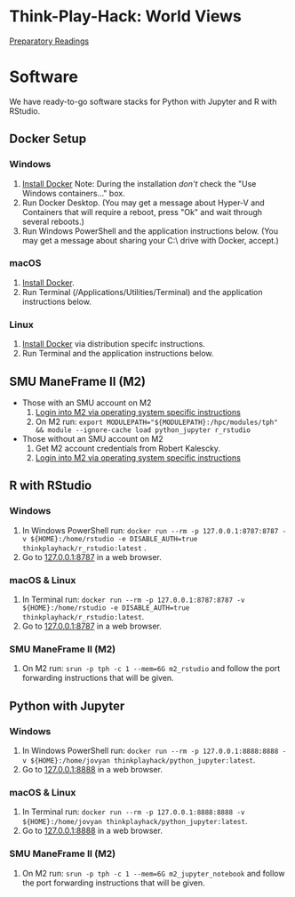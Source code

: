 # Think-Play-Hack: World Views

[Preparatory Readings](https://www.dropbox.com/sh/ru4dxh6rr6uqvfl/AADlPVWVEZ1BE4OcxPnZ0dpDa?dl=0)

# Software

We have ready-to-go software stacks for Python with Jupyter and R with RStudio.

## Docker Setup

### Windows

1. [Install Docker](https://download.docker.com/win/stable/Docker%20for%20Windows%20Installer.exe) Note: During the installation *don't* check the "Use Windows containers..." box.
2. Run Docker Desktop. (You may get a message about Hyper-V and Containers that will require a reboot, press "Ok" and wait through several reboots.)
3. Run Windows PowerShell and the application instructions below. (You may get a message about sharing your C:\ drive with Docker, accept.)

### macOS

1. [Install Docker](https://download.docker.com/mac/stable/Docker.dmg).
2. Run Terminal (/Applications/Utilities/Terminal) and the application instructions below.

### Linux

1. [Install Docker](https://docs.docker.com/install/) via distribution specifc instructions.
2. Run Terminal and the application instructions below.

## SMU ManeFrame II (M2)

* Those with an SMU account on M2
    1. [Login into M2 via operating system specific instructions](http://faculty.smu.edu/csc/documentation/access.html)
    2. On M2 run: `export MODULEPATH="${MODULEPATH}:/hpc/modules/tph" && module --ignore-cache load python_jupyter r_rstudio`
* Those without an SMU account on M2
    1. Get M2 account credentials from Robert Kalescky.
    2. [Login into M2 via operating system specific instructions](http://faculty.smu.edu/csc/documentation/access.html)

## R with RStudio

### Windows

1. In Windows PowerShell run: `docker run --rm -p 127.0.0.1:8787:8787 -v ${HOME}:/home/rstudio -e DISABLE_AUTH=true thinkplayhack/r_rstudio:latest` .
2. Go to [127.0.0.1:8787](http://127.0.0.1:8787) in a web browser.

### macOS & Linux

1. In Terminal run: `docker run --rm -p 127.0.0.1:8787:8787 -v ${HOME}:/home/rstudio -e DISABLE_AUTH=true thinkplayhack/r_rstudio:latest`.
2. Go to [127.0.0.1:8787](http://127.0.0.1:8787) in a web browser.

### SMU ManeFrame II (M2)

1. On M2 run: `srun -p tph -c 1 --mem=6G m2_rstudio` and follow the port forwarding instructions that will be given.

## Python with Jupyter

### Windows

1. In Windows PowerShell run: `docker run --rm -p 127.0.0.1:8888:8888 -v ${HOME}:/home/jovyan thinkplayhack/python_jupyter:latest`.
2. Go to [127.0.0.1:8888](http://127.0.0.1:8888) in a web browser.

### macOS & Linux

1. In Terminal run: `docker run --rm -p 127.0.0.1:8888:8888 -v ${HOME}:/home/jovyan thinkplayhack/python_jupyter:latest`.
2. Go to [127.0.0.1:8888](http://127.0.0.1:8888) in a web browser.

### SMU ManeFrame II (M2)

1. On M2 run: `srun -p tph -c 1 --mem=6G m2_jupyter_notebook` and follow the port forwarding instructions that will be given.

